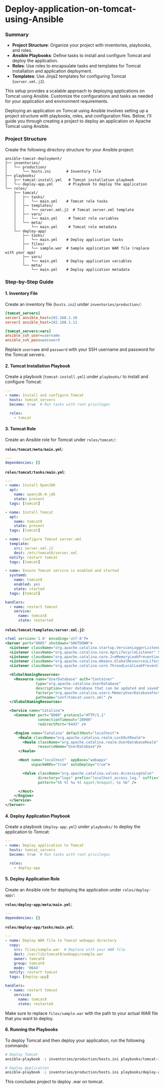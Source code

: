 # Deploy-application-on-tomcat-using-Ansible

### Summary

- **Project Structure**: Organize your project with inventories, playbooks, and roles.
- **Ansible Playbooks**: Define tasks to install and configure Tomcat and deploy the application.
- **Roles**: Use roles to encapsulate tasks and templates for Tomcat installation and application deployment.
- **Templates**: Use Jinja2 templates for configuring Tomcat (`server.xml.j2`).

This setup provides a scalable approach to deploying applications on Tomcat using Ansible. Customize the configurations and tasks as needed for your application and environment requirements.

Deploying an application on Tomcat using Ansible involves setting up a project structure with playbooks, roles, and configuration files. 
Below, I'll guide you through creating a project to deploy an application on Apache Tomcat using Ansible.

### Project Structure

Create the following directory structure for your Ansible project:

```
ansible-tomcat-deployment/
├── inventories/
│   └── production/
│       └── hosts.ini       # Inventory file
├── playbooks/
│   ├── tomcat-install.yml   # Tomcat installation playbook
│   └── deploy-app.yml       # Playbook to deploy the application
└── roles/
    ├── tomcat/
    │   ├── tasks/
    │   │   └── main.yml    # Tomcat role tasks
    │   ├── templates/
    │   │   └── server.xml.j2  # Tomcat server.xml template
    │   ├── vars/
    │   │   └── main.yml     # Tomcat role variables
    │   └── meta/
    │       └── main.yml     # Tomcat role metadata
    └── deploy-app/
        ├── tasks/
        │   └── main.yml    # Deploy application tasks
        ├── files/
        │   └── sample.war  # Sample application WAR file (replace with your app)
        ├── vars/
        │   └── main.yml    # Deploy application variables
        └── meta/
            └── main.yml    # Deploy application metadata
```

### Step-by-Step Guide

#### 1. Inventory File

Create an inventory file (`hosts.ini`) under `inventories/production/`:

```ini
[tomcat_servers]
server1 ansible_host=192.168.1.10
server2 ansible_host=192.168.1.11

[tomcat_servers:vars]
ansible_ssh_user=username
ansible_ssh_pass=password
```

Replace `username` and `password` with your SSH username and password for the Tomcat servers.

#### 2. Tomcat Installation Playbook

Create a playbook (`tomcat-install.yml`) under `playbooks/` to install and configure Tomcat:

```yaml
---
- name: Install and configure Tomcat
  hosts: tomcat_servers
  become: true  # Run tasks with root privileges

  roles:
    - tomcat
```

#### 3. Tomcat Role

Create an Ansible role for Tomcat under `roles/tomcat/`:

**`roles/tomcat/meta/main.yml`**:

```yaml
---
dependencies: []
```

**`roles/tomcat/tasks/main.yml`**:

```yaml
---
- name: Install OpenJDK
  apt:
    name: openjdk-8-jdk
    state: present
  tags: [tomcat]

- name: Install Tomcat
  apt:
    name: tomcat8
    state: present
  tags: [tomcat]

- name: Configure Tomcat server.xml
  template:
    src: server.xml.j2
    dest: /etc/tomcat8/server.xml
  notify: restart tomcat
  tags: [tomcat]

- name: Ensure Tomcat service is enabled and started
  systemd:
    name: tomcat8
    enabled: yes
    state: started
  tags: [tomcat]

handlers:
  - name: restart tomcat
    service:
      name: tomcat8
      state: restarted
```

**`roles/tomcat/templates/server.xml.j2`**:

```xml
<?xml version='1.0' encoding='utf-8'?>
<Server port="8005" shutdown="SHUTDOWN">
  <Listener className="org.apache.catalina.startup.VersionLoggerListener" />
  <Listener className="org.apache.catalina.core.AprLifecycleListener" SSLEngine="on" />
  <Listener className="org.apache.catalina.core.JreMemoryLeakPreventionListener" />
  <Listener className="org.apache.catalina.mbeans.GlobalResourcesLifecycleListener" />
  <Listener className="org.apache.catalina.core.ThreadLocalLeakPreventionListener" />

  <GlobalNamingResources>
    <Resource name="UserDatabase" auth="Container"
              type="org.apache.catalina.UserDatabase"
              description="User database that can be updated and saved"
              factory="org.apache.catalina.users.MemoryUserDatabaseFactory"
              pathname="conf/tomcat-users.xml" />
  </GlobalNamingResources>

  <Service name="Catalina">
    <Connector port="8080" protocol="HTTP/1.1"
               connectionTimeout="20000"
               redirectPort="8443" />

    <Engine name="Catalina" defaultHost="localhost">
      <Realm className="org.apache.catalina.realm.LockOutRealm">
        <Realm className="org.apache.catalina.realm.UserDatabaseRealm"
               resourceName="UserDatabase"/>
      </Realm>

      <Host name="localhost"  appBase="webapps"
            unpackWARs="true" autoDeploy="true">

        <Valve className="org.apache.catalina.valves.AccessLogValve"
               directory="logs" prefix="localhost_access_log." suffix=".txt"
               pattern="%h %l %u %t &quot;%r&quot; %s %b" />

      </Host>
    </Engine>
  </Service>
</Server>
```

#### 4. Deploy Application Playbook

Create a playbook (`deploy-app.yml`) under `playbooks/` to deploy the application to Tomcat:

```yaml
---
- name: Deploy application to Tomcat
  hosts: tomcat_servers
  become: true  # Run tasks with root privileges

  roles:
    - deploy-app
```

#### 5. Deploy Application Role

Create an Ansible role for deploying the application under `roles/deploy-app/`:

**`roles/deploy-app/meta/main.yml`**:

```yaml
---
dependencies: []
```

**`roles/deploy-app/tasks/main.yml`**:

```yaml
---
- name: Deploy WAR file to Tomcat webapps directory
  copy:
    src: files/sample.war  # Replace with your WAR file
    dest: /var/lib/tomcat8/webapps/sample.war
    owner: tomcat8
    group: tomcat8
    mode: '0644'
  notify: restart tomcat
  tags: [deploy-app]

handlers:
  - name: restart tomcat
    service:
      name: tomcat8
      state: restarted
```

Make sure to replace `files/sample.war` with the path to your actual WAR file that you want to deploy.

#### 6. Running the Playbooks

To deploy Tomcat and then deploy your application, run the following commands:

```bash
# Deploy Tomcat
ansible-playbook -i inventories/production/hosts.ini playbooks/tomcat-install.yml

# Deploy Application
ansible-playbook -i inventories/production/hosts.ini playbooks/deploy-app.yml
```
This concludes project to deploy .war on tomcat.
